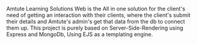 Amtute Learning Solutions Web is the All in one solution for the client's need of getting an interaction with their clients, where the client's submit their details and Amtute's admin's get that data from the db to connect them up.
This project is purely based on Server-Side-Rendering using Express and MongoDb, Using EJS as a templating engine.

